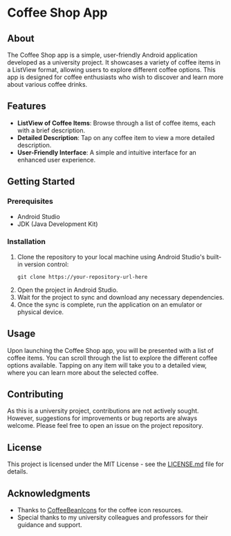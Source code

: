 # Coffee Shop App

## About

The Coffee Shop app is a simple, user-friendly Android application developed as a university project. It showcases a variety of coffee items in a ListView format, allowing users to explore different coffee options. This app is designed for coffee enthusiasts who wish to discover and learn more about various coffee drinks.

## Features

- **ListView of Coffee Items**: Browse through a list of coffee items, each with a brief description.
- **Detailed Description**: Tap on any coffee item to view a more detailed description.
- **User-Friendly Interface**: A simple and intuitive interface for an enhanced user experience.

## Getting Started

### Prerequisites

- Android Studio
- JDK (Java Development Kit)

### Installation

1. Clone the repository to your local machine using Android Studio's built-in version control:
   ```
   git clone https://your-repository-url-here
   ```
2. Open the project in Android Studio.
3. Wait for the project to sync and download any necessary dependencies.
4. Once the sync is complete, run the application on an emulator or physical device.

## Usage

Upon launching the Coffee Shop app, you will be presented with a list of coffee items. You can scroll through the list to explore the different coffee options available. Tapping on any item will take you to a detailed view, where you can learn more about the selected coffee.

## Contributing

As this is a university project, contributions are not actively sought. However, suggestions for improvements or bug reports are always welcome. Please feel free to open an issue on the project repository.

## License

This project is licensed under the MIT License - see the [LICENSE.md](LICENSE) file for details.

## Acknowledgments

- Thanks to [CoffeeBeanIcons](https://coffeebeanicons.example.com) for the coffee icon resources.
- Special thanks to my university colleagues and professors for their guidance and support.

